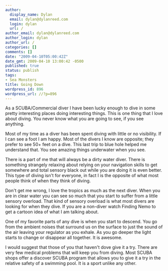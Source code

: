 ```yaml
---
author:
  display_name: Dylan
  email: dylan@dylanreed.com
  login: dylan
  url: /
author_email: dylan@dylanreed.com
author_login: dylan
author_url: /
categories: []
comments: []
date: "2009-04-10T05:00:42Z"
date_gmt: 2009-04-10 13:00:42 -0500
published: true
status: publish
tags:
- Sea Monsters
title: Going Down
wordpress_id: 896
wordpress_url: //?p=896
---
```


 

As a SCUBA/Commercial diver I have been lucky enough to dive in some pretty interesting places doing interesting things. This is one thing that I love about diving. You never know what you are going to see, if you see anything.

Most of my time as a diver has been spent diving with little or no visibility. If I can see a foot I am happy. Most of the divers I know are opposite; they prefer to see 50+ feet on a dive. This last trip to blue hole helped me understand that. You see amazing things underwater when you see.

There is a part of me that will always be a dirty water diver. There is something strangely relaxing about relying on your navigation skills to get somewhere and total sensory black out while you are doing it is even better. This type of diving isn't for everyone, in fact I is the opposite of what most people think of when they think of diving.

Don't get me wrong, I love the tropics as much as the next diver. When you are in clear water you can see so much that you start to suffer from a little sensory overload. That kind of sensory overload is what most divers are looking for when they dive. If you are a non-diver watch Finding Nemo to get a cartoon idea of what I am talking about.

One of my favorite parts of any dive is when you start to descend. You go from the ambient noises that surround us on the surface to just the sound of the air leaving your regulator as you exhale. As you go deeper the light starts to change or disappear all together. It is awesome.

I would suggest that those of you that haven't dove give it a try. There are very few medical problems that will keep you from diving. Most SCUBA shops offer a discover SCUBA program that allows you to give it a try in the relative safety of a swimming pool. It is a sport unlike any other.
